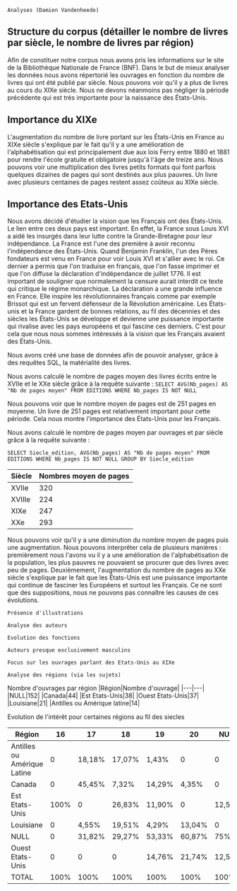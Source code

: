     Analyses (Damien Vandenheede)

   ## Structure du corpus (détailler le nombre de livres par siècle, le nombre de livres par région)
   
Afin de constituer notre corpus nous avons pris les informations sur le site de la Bibliothèque Nationale de France (BNF). Dans le but de mieux analyser les données nous avons répertorié les ouvrages en fonction du nombre de livres qui ont été publié par siècle. Nous pouvons voir qu'il y a plus de livres au cours du XIXe siècle. Nous ne devons néanmoins pas négliger la période précédente qui est très importante pour la naissance des États-Unis.
    
  ## Importance du XIXe
  
L'augmentation du nombre de livre portant sur les États-Unis en France au XIXe siècle s'explique par le fait qu'il y a une amélioration de l'alphabétisation qui est principalement due aux lois Ferry entre 1880 et 1881 pour rendre l'école gratuite et obligatoire jusqu'à l'âge de treize ans. Nous pouvons voir une multiplication des livres petits formats qui font parfois quelques dizaines de pages qui sont destinés aux plus pauvres. Un livre avec 
plusieurs centaines de pages restent assez coûteux au XIXe siècle. 
  

## Importance des Etats-Unis
Nous avons décidé d'étudier la vision que les Français ont des États-Unis. Le lien entre ces deux pays est important. En effet, la France sous Louis XVI a aidé les insurgés dans leur lutte contre la Grande-Bretagne pour leur indépendance. La France est l'une des première à avoir reconnu l'indépendance des États-Unis. Quand Benjamin Franklin, l'un des Pères fondateurs est venu en France pour voir Louis XVI et s'allier avec le roi. Ce dernier a permis que l'on traduise en français, que l'on fasse imprimer et que l'on diffuse la déclaration d'indépendance de juillet 1776. Il est important de souligner que normalement la censure aurait interdit ce texte qui critique le régime monarchique. La déclaration a une grande influence en France. Elle inspire les révolutionnaires français comme par exemple Brissot qui est un fervent défenseur de la Révolution américaine. Les États-unis et la France gardent de bonnes relations, au fil des décennies et des siècles les États-Unis se développe et devienne une puissance importante qui rivalise avec les pays européens et qui fascine ces derniers. C'est pour cela que nous nous sommes intéressés à la vision que les Français avaient des États-Unis.


Nous avons créé une base de données afin de pouvoir analyser, grâce à des requêtes SQL, la matérialité des livres. 

Nous avons calculé le nombre de pages moyen des livres écrits entre le XVIIe et le XXe siècle grâce à la requête suivante :
`SELECT AVG(Nb_pages) AS "Nb de pages moyen" FROM EDITIONS WHERE Nb_pages IS NOT NULL`

Nous pouvons voir que le nombre moyen de pages est de 251 pages en moyenne. Un livre de 251 pages est relativement important pour cette période. Cela nous montre l'importance des États-Unis pour les Français.

Nous avons calculé le nombre de pages moyen par ouvrages et par siècle grâce à la requête suivante : 

`SELECT Siecle_edition, AVG(Nb_pages) AS "Nb de pages moyen" FROM EDITIONS WHERE Nb_pages IS NOT NULL GROUP BY Siecle_edition`

| Siècle | Nombres moyen de pages |
| ---------- | -------------|
| XVIIe |320|
|XVIIIe|224|
|XIXe|247|
|XXe|293|


Nous pouvons voir qu'il y a une diminution du nombre moyen de pages puis une augmentation. Nous pouvons interprêter cela de plusieurs manières : premièrement nous l'avons vu il y a une amélioration de l'alphabétisation de la population, les plus pauvres ne pouvaient se procurer que des livres avec peu de pages. Deuxièmement, l'augmentation du nombre de pages au XXe siècle s'explique par le fait que les États-Unis est une puissance importante qui continue de fasciner les Européens et surtout les Français. Ce ne sont que des suppositions, nous ne pouvons pas connaître les causes de ces évolutions.



    Présence d'illustrations

    Analyse des auteurs

    Evolution des fonctions

    Auteurs presque exclusivement masculins

    Focus sur les ouvrages parlant des Etats-Unis au XIXe

    Analyse des régions (via les sujets)

Nombre d'ouvrages par région
|Région|Nombre d'ouvrage|
|---|---|
|NULL|152|
|Canada|44|
|Est Etats-Unis|38|
|Ouest Etats-Unis|37|
|Louisiane|21|
|Antilles ou Amérique latine|14|

Evolution de l'intérêt pour certaines régions au fil des siecles 

|Région |16|17|18|19|20|NULL|TOTAL|
|----|----|----|----|----|----|----|----|
|Antilles ou Amérique Latine|0 |18,18%|17,07%|1,43%| 0| 0|4,59%|
|Canada| 0|45,45%|7,32%|14,29%|4,35%|0 |14,43%|
|Est Etats-Unis|100%|0 |26,83%|11,90%|0 |12,50%|12,46%|
|Louisiane| 0|4,55%|19,51%|4,29%|13,04%|0 |6,89%|
|NULL|0 |31,82%|29,27%|53,33%|60,87%|75%|49,51%|
|Ouest Etats-Unis| 0| 0|0 |14,76%|21,74%|12,50%|12,13%|
|TOTAL|100%|100%|100%|100%|100%|100%|100%|
    
